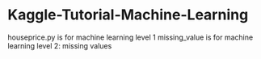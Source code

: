 # Kaggle-Tutorial-Machine-Learning
houseprice.py is for machine learning level 1
missing_value is for machine learning level 2: missing values
